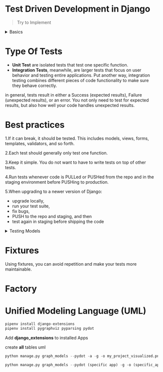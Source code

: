 # Test Driven Development in Django
> Try to Implement
<details>
  <summary>Basics</summary>

## Setup

initilize django virtual environment
```python
pip install pipenv
pipenv shell
```

install django & DRF 
```python
pipenv install django && djangorestframework
```

install DRF and add it to INSTALLED_APPS:
```python
pipenv install coverage
```

</details>

# Type Of Tests

* __Unit Test__ are isolated tests that test one specific function.  
* __Integration Tests__, meanwhile, are larger tests that focus on user behavior and testing entire applications. Put another way, integration testing combines different pieces of code functionality to make sure they behave correctly.

in general, tests result in either a Success (expected results), Failure (unexpected results), or an error. You not only need to test for expected results, but also how well your code handles unexpected results.

# Best practices

1.If it can break, it should be tested. This includes models, views, forms, templates, validators, and so forth.

2.Each test should generally only test one function.

3.Keep it simple. You do not want to have to write tests on top of other tests.

4.Run tests whenever code is PULLed or PUSHed from the repo and in the staging environment before PUSHing to production.

5.When upgrading to a newer version of Django:
  * upgrade locally,
  * run your test suite,
  * fix bugs,
  * PUSH to the repo and staging, and then
  * test again in staging before shipping the code

<details>
  <summary>Testing Models</summary>
## Setup
install coverage and add it to INSTALLED_APPS:
```python
pip install coverage==3.6
```

## Run Coverage  
```python
coverage run manage.py test movies -v 2

```
Build your report to see where testing should begin:
```python
coverage html
```
</details>

# Fixtures
Using fixtures, you can avoid repetition and make your tests more maintainable.

# Factory



# Unified Modeling Language (UML)
```python
pipenv install django-extensions
pipenv install pygraphviz pyparsing pydot
```
Add __django_extensions__ to installed Apps


create __all__ tables uml

```python
python manage.py graph_models --pydot -a -g -o my_project_visualized.png
```

```python
python manage.py graph_models --pydot (specific app) -g -o (specific_app).png
```
